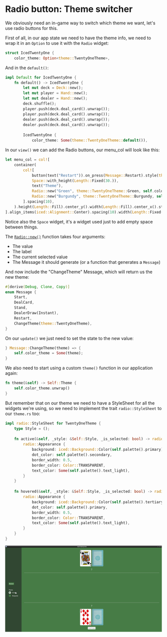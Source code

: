 # Radio button: Theme switcher

We obviously need an in-game way to switch which theme we want, let's use radio buttons for this.

First of all, in our app state we need to have the theme info, we need to wrap it in an `Option` to use it with the `Radio` widget:

```rust
struct IcedTwentyOne {
    color_theme: Option<theme::TwentyOneTheme>,
```
And in the `default()`:
```rust
impl Default for IcedTwentyOne {
    fn default() -> IcedTwentyOne {
        let mut deck = Deck::new();
        let mut player = Hand::new();
        let mut dealer = Hand::new();
        deck.shuffle();
        player.push(deck.deal_card().unwrap());
        player.push(deck.deal_card().unwrap());
        dealer.push(deck.deal_card().unwrap());
        dealer.push(deck.deal_card().unwrap());

        IcedTwentyOne {
            color_theme: Some(theme::TwentyOneTheme::default()),
```

In our `view()` we can add the Radio buttons, our menu_col will look like this:

```rust
let menu_col = col![
    container(
        col![
            button(text("Restart")).on_press(Message::Restart).style(theme::ButtonStyle::Menu),
            Space::with_height(Length::Fixed(30.)),
            text("Theme"),
            Radio::new("Green", theme::TwentyOneTheme::Green, self.color_theme, Message::ChangeTheme),
            Radio::new("Burgundy", theme::TwentyOneTheme::Burgundy, self.color_theme, Message::ChangeTheme),
        ].spacing(10),
    ).height(Length::Fill).center_y().width(Length::Fill).center_x().style(theme::ContainerStyle::Menu)
].align_items(iced::Alignment::Center).spacing(10).width(Length::Fixed(200.));
```

Notice also the `Space` widget, it's a widget used just to add empty space between things.

The [`Radio::new()`](https://docs.rs/iced_native/latest/iced_native/widget/radio/struct.Radio.html#method.new) function takes four arguments:
- The value
- The label
- The current selected value
- The Message it should generate (or a function that generates a `Message`)

And now include the "ChangeTheme" Message, which will return us the new theme:

```rust
#[derive(Debug, Clone, Copy)]
enum Message {
    Start,
    DealCard,
    Stand,
    DealerDraw(Instant),
    Restart,
    ChangeTheme(theme::TwentyOneTheme),
}
```

On our `update()` we just need to set the state to the new value:

```rust
} Message::ChangeTheme(theme) => {
    self.color_theme = Some(theme);
}
```

We also need to start using a custom `theme()` function in our application again:
```rust
fn theme(&self) -> Self::Theme {
    self.color_theme.unwrap()
}
```

But remember that on our theme we need to have a StyleSheet for all the widgets we're using, so we need to implement the trait `radio::StyleSheet` to our `theme.rs` too:
```rust
impl radio::StyleSheet for TwentyOneTheme {
    type Style = ();

    fn active(&self, _style: &Self::Style, _is_selected: bool) -> radio::Appearance {
        radio::Appearance {
            background: iced::Background::Color(self.palette().primary),
            dot_color: self.palette().secondary,
            border_width: 0.5,
            border_color: Color::TRANSPARENT,
            text_color: Some(self.palette().text_light),
        }
    }

    fn hovered(&self, _style: &Self::Style, _is_selected: bool) -> radio::Appearance {
        radio::Appearance {
            background: iced::Background::Color(self.palette().tertiary),
            dot_color: self.palette().primary,
            border_width: 0.5,
            border_color: Color::TRANSPARENT,
            text_color: Some(self.palette().text_light),
        }
    }
}
```

![screenshot of the current gui](./img/22radio.jpg)
